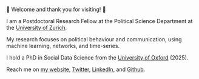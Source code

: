 👋  Welcome and thank you for visiting! 👋

I am a Postdoctoral Research Fellow at the Political Science Department at the [University of Zurich](https://www.ipz.uzh.ch/en.html).

My research focuses on political behaviour and communication, using machine learning, networks, and time-series.

I hold a PhD in Social Data Science from the [University of Oxford](https://www.ox.ac.uk/) (2025).

Reach me on [my website](https://giulianoformisano.github.io), [Twitter](https://twitter.com/giuformisano), [LinkedIn](https://www.linkedin.com/in/giuliano-formisano-78764a138/), and [Github](https://github.com/giulianoformisano).


<!---I am a PhD Candidate in Social Data Science at the [University of Oxford](https://www.ox.ac.uk/), as an [ESRC](https://www.granduniondtp.ac.uk/) and [Nuffield College](https://www.nuffield.ox.ac.uk/) Scholar.

My research focuses on public opinion and political polarisation, using machine learning, natural language processing, network analysis, and time-series.

Alongside my PhD, I collaborate with Oxford’s [Department of Politics](https://www.politics.ox.ac.uk/), and [Science Po's Centre for European Studies and Comparative Politics.](https://www.sciencespo.fr/centre-etudes-europeennes/en.html).

I completed an MPhil in Politics (Oxford, 2021) and a BA in Politics and International Relations (Exeter, 2019).

Reach me on [my website](https://giulianoformisano.github.io), [Twitter](https://twitter.com/giuformisano), [LinkedIn](https://www.linkedin.com/in/giuliano-formisano-78764a138/), and [Github](https://github.com/giulianoformisano).


<!---
giulianoformisano/giulianoformisano is a ✨ special ✨ repository because its `README.md` (this file) appears on your GitHub profile.
You can click the Preview link to take a look at your changes.
--->
